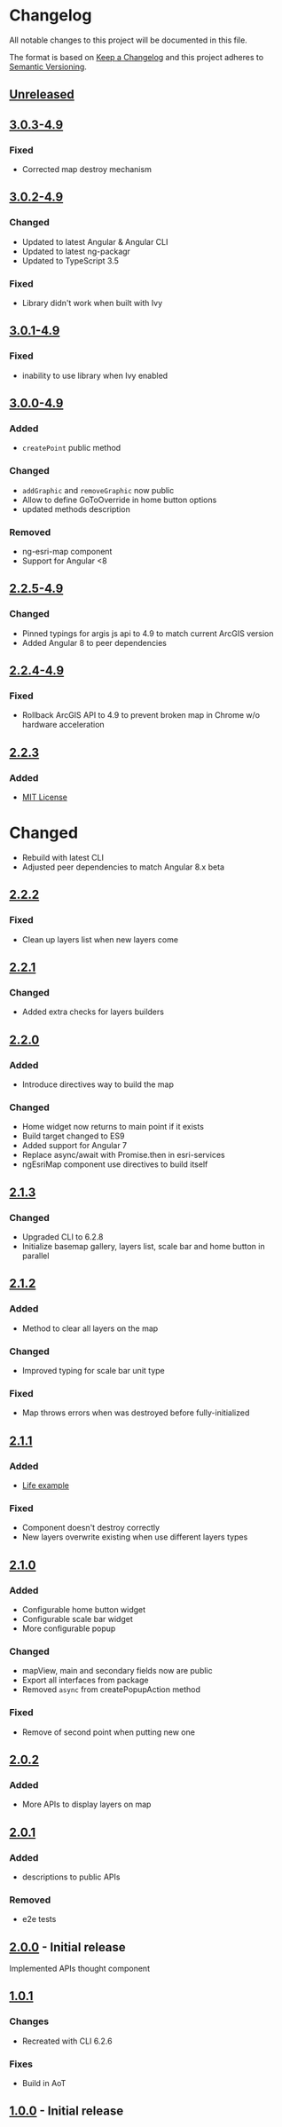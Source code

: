 # Changelog
All notable changes to this project will be documented in this file.

The format is based on [Keep a Changelog](https://keepachangelog.com/en/1.0.0/)
and this project adheres to [Semantic Versioning](https://semver.org/spec/v2.0.0.html).

## [Unreleased]
## [3.0.3-4.9]
### Fixed
- Corrected map destroy mechanism

## [3.0.2-4.9]
### Changed
- Updated to latest Angular & Angular CLI
- Updated to latest ng-packagr
- Updated to TypeScript 3.5

### Fixed
- Library didn't work when built with Ivy

## [3.0.1-4.9]
### Fixed
- inability to use library when Ivy enabled

## [3.0.0-4.9]
### Added
- `createPoint` public method

### Changed
- `addGraphic` and `removeGraphic` now public
- Allow to define GoToOverride in home button options
- updated methods description

### Removed
- ng-esri-map component
- Support for Angular <8

## [2.2.5-4.9]
### Changed
- Pinned typings for argis js api to 4.9 to match current ArcGIS version
- Added Angular 8 to peer dependencies

## [2.2.4-4.9]
### Fixed
- Rollback ArcGIS API to 4.9 to prevent broken map in Chrome w/o hardware acceleration

## [2.2.3]
### Added
- [MIT License](LICENSE)

# Changed
- Rebuild with latest CLI
- Adjusted peer dependencies to match Angular 8.x beta

## [2.2.2]
### Fixed
- Clean up layers list when new layers come

## [2.2.1]
### Changed
- Added extra checks for layers builders

## [2.2.0]
### Added
- Introduce directives way to build the map

### Changed
- Home widget now returns to main point if it exists
- Build target changed to ES9
- Added support for Angular 7
- Replace async/await with Promise.then in esri-services
- ngEsriMap component use directives to build itself

## [2.1.3]
### Changed
- Upgraded CLI to 6.2.8
- Initialize basemap gallery, layers list, scale bar and home button in parallel

## [2.1.2]
### Added
- Method to clear all layers on the map

### Changed
- Improved typing for scale bar unit type

### Fixed
- Map throws errors when was destroyed before fully-initialized

## [2.1.1]
### Added
- [Life example](https://l2jliga.github.io/esri-map)

### Fixed
- Component doesn't destroy correctly
- New layers overwrite existing when use different layers types

## [2.1.0]
### Added
- Configurable home button widget
- Configurable scale bar widget
- More configurable popup

### Changed
- mapView, main and secondary fields now are public
- Export all interfaces from package
- Removed `async` from createPopupAction method

### Fixed
- Remove of second point when putting new one

## [2.0.2]
### Added
- More APIs to display layers on map

## [2.0.1]
### Added
- descriptions to public APIs

### Removed
- e2e tests

## [2.0.0] - Initial release
Implemented APIs thought component

## [1.0.1]
### Changes
- Recreated with CLI 6.2.6

### Fixes
- Build in AoT

## [1.0.0] - Initial release

[Unreleased]: https://github.com/L2jLiga/esri-map/compare/v3.0.3-4.9...HEAD
[3.0.3-4.9]: https://github.com/L2jLiga/esri-map/compare/v3.0.2-4.9...v3.0.3-4.9
[3.0.2-4.9]: https://github.com/L2jLiga/esri-map/compare/v3.0.1-4.9...v3.0.2-4.9
[3.0.1-4.9]: https://github.com/L2jLiga/esri-map/compare/v3.0.0-4.9...v3.0.1-4.9
[3.0.0-4.9]: https://github.com/L2jLiga/esri-map/compare/v2.2.5-4.9...v3.0.0-4.9
[2.2.5-4.9]: https://github.com/L2jLiga/esri-map/compare/v2.2.4-4.9...v2.2.5-4.9
[2.2.4-4.9]: https://github.com/L2jLiga/esri-map/compare/v2.2.3...v2.2.4-4.9
[2.2.3]: https://github.com/L2jLiga/esri-map/compare/v2.2.2...v2.2.3
[2.2.2]: https://github.com/L2jLiga/esri-map/compare/v2.2.1...v2.2.2
[2.2.1]: https://github.com/L2jLiga/esri-map/compare/v2.2.0...v2.2.1
[2.2.0]: https://github.com/L2jLiga/esri-map/compare/v2.1.3...v2.2.0
[2.1.3]: https://github.com/L2jLiga/esri-map/compare/v2.1.2...v2.1.3
[2.1.2]: https://github.com/L2jLiga/esri-map/compare/v2.1.1...v2.1.2
[2.1.1]: https://github.com/L2jLiga/esri-map/compare/v2.1.0...v2.1.1
[2.1.0]: https://github.com/L2jLiga/esri-map/compare/4fa4348...v2.1.0
[2.0.2]: https://github.com/L2jLiga/esri-map/compare/v2.0.1...4fa4348
[2.0.1]: https://github.com/L2jLiga/esri-map/compare/v2.0.0...v2.0.1
[2.0.0]: https://github.com/L2jLiga/esri-map/compare/v1.0.1...v2.0.0
[1.0.1]: https://github.com/L2jLiga/esri-map/compare/74a89d1...v1.0.1
[1.0.0]: https://github.com/L2jLiga/esri-map/compare/41b70cb...74a89d1

